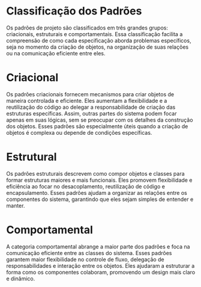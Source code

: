 # Classificação dos Padrões

Os padrões de projeto são classificados em três grandes grupos: criacionais, estruturais e 
comportamentais. Essa classificação facilita a compreensão de como cada especificação aborda 
problemas específicos, seja no momento da criação de objetos, na organização de suas relações ou 
na comunicação eficiente entre eles.

# Criacional

Os padrões criacionais fornecem mecanismos para criar objetos de maneira controlada e eficiente. 
Eles aumentam a flexibilidade e a reutilização do código ao delegar a responsabilidade de criação das
estruturas específicas. Assim, outras partes do sistema podem focar apenas em suas lógicas, sem se
preocupar com os detalhes da construção dos objetos. Esses padrões são especialmente úteis quando a
criação de objetos é complexa ou depende de condições específicas.

# Estrutural 

Os padrões estruturais descrevem como compor objetos e classes para formar estruturas maiores e 
mais funcionais. Eles promovem flexibilidade e eficiência ao focar no desacoplamento, reutilização 
de código e encapsulamento. Esses padrões ajudam a organizar as relações entre os componentes do 
sistema, garantindo que eles sejam simples de entender e manter.

# Comportamental 

A categoria comportamental abrange a maior parte dos padrões e foca na comunicação eficiente entre 
as classes do sistema. Esses padrões garantem maior flexibilidade no controle de fluxo, delegação 
de responsabilidades e interação entre os objetos. Eles ajudaram a estruturar a forma como os 
componentes colaboram, promovendo um design mais claro e dinâmico.
